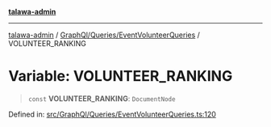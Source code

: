 [**talawa-admin**](../../../../README.md)

***

[talawa-admin](../../../../README.md) / [GraphQl/Queries/EventVolunteerQueries](../README.md) / VOLUNTEER\_RANKING

# Variable: VOLUNTEER\_RANKING

> `const` **VOLUNTEER\_RANKING**: `DocumentNode`

Defined in: [src/GraphQl/Queries/EventVolunteerQueries.ts:120](https://github.com/bint-Eve/talawa-admin/blob/bb9ac170c0ec806cc5423650a66bbe110c3af5d9/src/GraphQl/Queries/EventVolunteerQueries.ts#L120)
